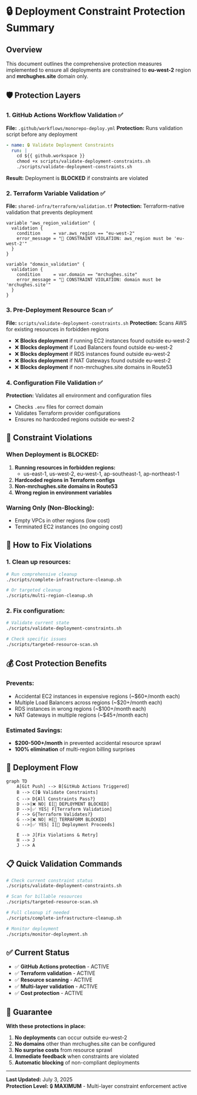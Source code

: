 # 🔒 Deployment Constraint Protection Summary

## Overview
This document outlines the comprehensive protection measures implemented to ensure all deployments are constrained to **eu-west-2** region and **mrchughes.site** domain only.

## 🛡️ Protection Layers

### 1. **GitHub Actions Workflow Validation** ✅
**File:** `.github/workflows/monorepo-deploy.yml`
**Protection:** Runs validation script before any deployment
```yaml
- name: 🔒 Validate Deployment Constraints
  run: |
    cd ${{ github.workspace }}
    chmod +x scripts/validate-deployment-constraints.sh
    ./scripts/validate-deployment-constraints.sh
```
**Result:** Deployment is **BLOCKED** if constraints are violated

### 2. **Terraform Variable Validation** ✅
**File:** `shared-infra/terraform/validation.tf`
**Protection:** Terraform-native validation that prevents deployment
```hcl
variable "aws_region_validation" {
  validation {
    condition     = var.aws_region == "eu-west-2"
    error_message = "🚨 CONSTRAINT VIOLATION: aws_region must be 'eu-west-2'"
  }
}

variable "domain_validation" {
  validation {
    condition     = var.domain == "mrchughes.site"
    error_message = "🚨 CONSTRAINT VIOLATION: domain must be 'mrchughes.site'"
  }
}
```

### 3. **Pre-Deployment Resource Scan** ✅
**File:** `scripts/validate-deployment-constraints.sh`
**Protection:** Scans AWS for existing resources in forbidden regions
- ❌ **Blocks deployment** if running EC2 instances found outside eu-west-2
- ❌ **Blocks deployment** if Load Balancers found outside eu-west-2
- ❌ **Blocks deployment** if RDS instances found outside eu-west-2
- ❌ **Blocks deployment** if NAT Gateways found outside eu-west-2
- ❌ **Blocks deployment** if non-mrchughes.site domains in Route53

### 4. **Configuration File Validation** ✅
**Protection:** Validates all environment and configuration files
- Checks `.env` files for correct domain
- Validates Terraform provider configurations
- Ensures no hardcoded regions outside eu-west-2

## 🚨 Constraint Violations

### **When Deployment is BLOCKED:**
1. **Running resources in forbidden regions:**
   - us-east-1, us-west-2, eu-west-1, ap-southeast-1, ap-northeast-1
2. **Hardcoded regions in Terraform configs**
3. **Non-mrchughes.site domains in Route53**
4. **Wrong region in environment variables**

### **Warning Only (Non-Blocking):**
- Empty VPCs in other regions (low cost)
- Terminated EC2 instances (no ongoing cost)

## 🔧 How to Fix Violations

### 1. **Clean up resources:**
```bash
# Run comprehensive cleanup
./scripts/complete-infrastructure-cleanup.sh

# Or targeted cleanup
./scripts/multi-region-cleanup.sh
```

### 2. **Fix configuration:**
```bash
# Validate current state
./scripts/validate-deployment-constraints.sh

# Check specific issues
./scripts/targeted-resource-scan.sh
```

## 💰 Cost Protection Benefits

### **Prevents:**
- Accidental EC2 instances in expensive regions (~$60+/month each)
- Multiple Load Balancers across regions (~$20+/month each)
- RDS instances in wrong regions (~$100+/month each)
- NAT Gateways in multiple regions (~$45+/month each)

### **Estimated Savings:**
- **$200-500+/month** in prevented accidental resource sprawl
- **100% elimination** of multi-region billing surprises

## 🚀 Deployment Flow

```mermaid
graph TD
    A[Git Push] --> B[GitHub Actions Triggered]
    B --> C[🔒 Validate Constraints]
    C --> D{All Constraints Pass?}
    D -->|❌ NO| E[🚫 DEPLOYMENT BLOCKED]
    D -->|✅ YES| F[Terraform Validation]
    F --> G{Terraform Validates?}
    G -->|❌ NO| H[🚫 TERRAFORM BLOCKED]
    G -->|✅ YES| I[🚀 Deployment Proceeds]
    
    E --> J[Fix Violations & Retry]
    H --> J
    J --> A
```

## 📋 Quick Validation Commands

```bash
# Check current constraint status
./scripts/validate-deployment-constraints.sh

# Scan for billable resources
./scripts/targeted-resource-scan.sh

# Full cleanup if needed
./scripts/complete-infrastructure-cleanup.sh

# Monitor deployment
./scripts/monitor-deployment.sh
```

## ✅ Current Status

- ✅ **GitHub Actions protection** - ACTIVE
- ✅ **Terraform validation** - ACTIVE  
- ✅ **Resource scanning** - ACTIVE
- ✅ **Multi-layer validation** - ACTIVE
- ✅ **Cost protection** - ACTIVE

## 🎯 Guarantee

**With these protections in place:**
1. **No deployments** can occur outside eu-west-2
2. **No domains** other than mrchughes.site can be configured
3. **No surprise costs** from resource sprawl
4. **Immediate feedback** when constraints are violated
5. **Automatic blocking** of non-compliant deployments

---

**Last Updated:** July 3, 2025  
**Protection Level:** 🔒 **MAXIMUM** - Multi-layer constraint enforcement active
